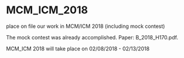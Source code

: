 # MCM_ICM_2018
place on file our work in MCM/ICM 2018 (including mock contest)

The mock contest was already accomplished. Paper: B_2018_H170.pdf.

MCM_ICM 2018 will take place on 02/08/2018 - 02/13/2018

